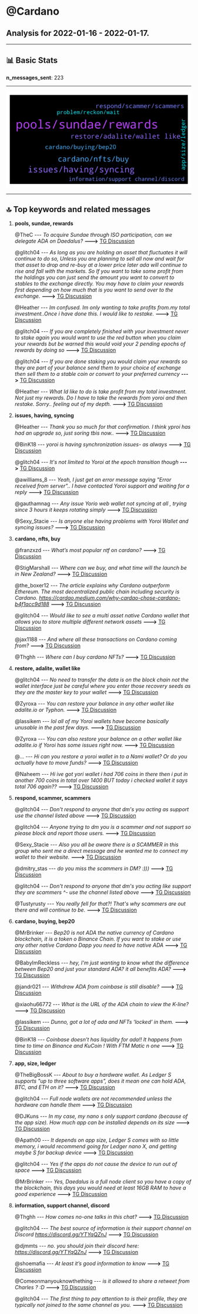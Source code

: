 # **@Cardano**
 ## Analysis for **2022-01-16** - **2022-01-17**.

---

## 📊 **Basic Stats**

**n_messages_sent**: 223

---
![wordcloud](Cardano_1Days_wordcloud.png)

---


## 🔝 **Top keywords and related messages**

1. **pools, sundae, rewards**

    @TheC --- *To acquire Sundae through ISO participation, can we delegate ADA on Daedalus?* **--->** [TG Discussion](https://t.me/Cardano/769846)

    @glitch04 --- *As long as you are holding an asset that fluctuates it will continue to do so, Unless you are planning to sell all now and wait for that asset to drop and re-buy at a lower price later ada will continue to rise and fall with the markets.  So If you want to take some profit from the holdings you can just send the amount you want to convert to stables to the exchange directly. You may have to claim your rewards first depending on how much that is you want to send over to the exchange.* **--->** [TG Discussion](https://t.me/Cardano/770494)

    @Heather --- *Im confused. Im only wanting to take profits from.my total investment..Once i have done this. I would like to restake.* **--->** [TG Discussion](https://t.me/Cardano/770491)

    @glitch04 --- *If you are completely finished with your investment never to stake again you would want to use the red button when you claim your rewards but be warned this would void your 2 pending epochs of rewards by doing so* **--->** [TG Discussion](https://t.me/Cardano/770486)

    @glitch04 --- *If you are done staking you would claim your rewards so they are part of your balance send them to your choice of exchange then sell them to a stable coin or convert to your preferred currency* **--->** [TG Discussion](https://t.me/Cardano/770483)

    @Heather --- *What Id like to do is take profit from my total investment. Not just my rewards. Do I have to take the rewards from yoroi and then restake. Sorry.. feeling out of my depth.* **--->** [TG Discussion](https://t.me/Cardano/770480)

2. **issues, having, syncing**

    @Heather --- *Thank you so much for that confirmation. I think yproi has had an upgrade so, just soring tbis now..* **--->** [TG Discussion](https://t.me/Cardano/770488)

    @BinK18 --- *yoroi is having synchronization issues- as always* **--->** [TG Discussion](https://t.me/Cardano/769469)

    @glitch04 --- *It's not limited to Yoroi at the epoch transition though* **--->** [TG Discussion](https://t.me/Cardano/769449)

    @awilliams_8 --- *Yeah, I just get an error message saying "Error received from server".. I have contacted Yoroi support and waiting for a reply* **--->** [TG Discussion](https://t.me/Cardano/769961)

    @gauthamnag --- *Any issue Yorio web wallet not syncing at all , trying since 3 hours it keeps rotating simply* **--->** [TG Discussion](https://t.me/Cardano/769675)

    @Sexy_Stacie --- *Is anyone else having problems with Yoroi Wallet and syncing issues?* **--->** [TG Discussion](https://t.me/Cardano/769941)

3. **cardano, nfts, buy**

    @franzxzd --- *What’s most popular ntf on cardano?* **--->** [TG Discussion](https://t.me/Cardano/770334)

    @StigMarshall --- *Where can we buy, and what time will the launch be in New Zealand?* **--->** [TG Discussion](https://t.me/Cardano/770415)

    @the_boxer12 --- *The article explains why Cardano outperform Ethereum. The most decentralized public chain including security is Cardano.  https://cardao.medium.com/why-cardao-chose-cardano-b4f1acc9d188* **--->** [TG Discussion](https://t.me/Cardano/770704)

    @glitch04 --- *Would like to see a multi asset native Cardano wallet that allows you to store multiple different network assets* **--->** [TG Discussion](https://t.me/Cardano/769455)

    @jax1188 --- *And where all these transactions on Cardano coming from?* **--->** [TG Discussion](https://t.me/Cardano/770405)

    @Thghh --- *Where can I buy cardano NFTs?* **--->** [TG Discussion](https://t.me/Cardano/769669)

4. **restore, adalite, wallet like**

    @glitch04 --- *No need to transfer the data is on the block chain not the wallet interface just be careful where you enter those recovery seeds as they are the master key to your wallet* **--->** [TG Discussion](https://t.me/Cardano/770575)

    @Zyroxa --- *You can restore your balance in any other wallet like adalite.io or Typhon.* **--->** [TG Discussion](https://t.me/Cardano/770568)

    @lassikem --- *lol all of my Yoroi wallets have become basically unusable in the past few days.* **--->** [TG Discussion](https://t.me/Cardano/770556)

    @Zyroxa --- *You can also restore your balance on a other wallet like adalite.io if Yoroi has some issues right now.* **--->** [TG Discussion](https://t.me/Cardano/770490)

    @... --- *Hi can you restore a yoroi wallet in to a Nami wallet? Or do you actually have to move funds?* **--->** [TG Discussion](https://t.me/Cardano/770500)

    @Naheem --- *Hi ive got yori wallet i had 706 coins in there then i put in another 700 coins in total over 1400 BUT today i checked wallet it says total 706 again??* **--->** [TG Discussion](https://t.me/Cardano/770600)

5. **respond, scammer, scammers**

    @glitch04 --- *Don't respond to anyone that dm's you acting as support use the channel listed above* **--->** [TG Discussion](https://t.me/Cardano/770562)

    @glitch04 --- *Anyone trying to dm you is a scammer and not support so please block and report those users.* **--->** [TG Discussion](https://t.me/Cardano/770232)

    @Sexy_Stacie --- *Also you all be aware there is a SCAMMER in this group who sent me a direct message and he wanted me to connect my wallet to their website.* **--->** [TG Discussion](https://t.me/Cardano/769971)

    @dmitry_stas --- *do you miss the scammers in DM? :)))* **--->** [TG Discussion](https://t.me/Cardano/769852)

    @glitch04 --- *Don't respond to anyone that dm's you acting like support they are scammers ^- use the channel listed above* **--->** [TG Discussion](https://t.me/Cardano/769678)

    @Tustyrusty --- *You really fell for that?! That's why scammers are out there and will continue to be.* **--->** [TG Discussion](https://t.me/Cardano/769632)

6. **cardano, buying, bep20**

    @MrBrinker --- *Bep20 is not ADA the native currency of Cardano blockchain, it is a token o  Binance Chain. If you want to stake or use any other native Cardano Dapp you need to have native ADA* **--->** [TG Discussion](https://t.me/Cardano/770262)

    @BabyImReckless --- *hey, I'm just wanting to know what the difference between Bep20 and just your standard ADA?  it all benefits ADA?* **--->** [TG Discussion](https://t.me/Cardano/770260)

    @jandr021 --- *Withdraw ADA from coinbase is still disable?* **--->** [TG Discussion](https://t.me/Cardano/769482)

    @xiaohu66772 --- *What is the URL of the ADA chain to view the K-line?* **--->** [TG Discussion](https://t.me/Cardano/769569)

    @lassikem --- *Dunno, got a lot of ada and NFTs ‘locked’ in them.* **--->** [TG Discussion](https://t.me/Cardano/770558)

    @BinK18 --- *Coinbase doesn’t has liquidity for ada!! It happens from time to time on Binance and KuCoin ! With FTM Matic n one* **--->** [TG Discussion](https://t.me/Cardano/769506)

7. **app, size, ledger**

    @TheBigBossK --- *About to buy a hardware wallet.  As Ledger S supports "up to three software apps", does it mean one can hold ADA, BTC, and ETH on it?* **--->** [TG Discussion](https://t.me/Cardano/769607)

    @glitch04 --- *Full node wallets are not recommended unless the hardware can handle them* **--->** [TG Discussion](https://t.me/Cardano/770292)

    @DJKuns --- *In my case, my nano s only support cardano (because of the app size). How much app can be installed depends on its size* **--->** [TG Discussion](https://t.me/Cardano/769614)

    @Apath00 --- *It depends on app size, Ledger S comes with so little memory, i would recommend going for Ledger nano X, and getting maybe S for backup device* **--->** [TG Discussion](https://t.me/Cardano/769613)

    @glitch04 --- *Yes if the apps do not cause the device to run out of space* **--->** [TG Discussion](https://t.me/Cardano/769608)

    @MrBrinker --- *Yes, Daedalus is a full node client so you have a copy of the blockchain, this days you would need at least 16GB RAM to have a good experience* **--->** [TG Discussion](https://t.me/Cardano/770284)

8. **information, support channel, discord**

    @Thghh --- *How comes no-one talks in this chat?* **--->** [TG Discussion](https://t.me/Cardano/769753)

    @glitch04 --- *The best source of information is their support channel on Discord https://discord.gg/YTYqQZnJ* **--->** [TG Discussion](https://t.me/Cardano/770423)

    @djmmts --- *no. you should join their discord here: https://discord.gg/YTYqQZnJ* **--->** [TG Discussion](https://t.me/Cardano/770043)

    @shoemafia --- *At least it’s good information to know* **--->** [TG Discussion](https://t.me/Cardano/770577)

    @Comeonmanyouknowthething --- *is it allowed to share a retweet from Charles ? :D* **--->** [TG Discussion](https://t.me/Cardano/770280)

    @glitch04 --- *The first thing to pay attention to is their profile, they are typically not joined to the same channel as you.* **--->** [TG Discussion](https://t.me/Cardano/769536)

